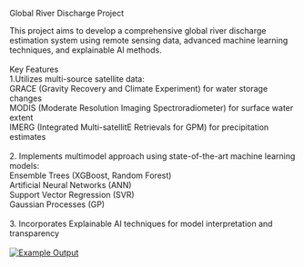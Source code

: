 Global River Discharge Project

This project aims to develop a comprehensive global river discharge estimation system using remote sensing data, advanced machine learning techniques, and explainable AI methods. \
\
Key Features \
1.Utilizes multi-source satellite data: \
  GRACE (Gravity Recovery and Climate Experiment) for water storage changes\
  MODIS (Moderate Resolution Imaging Spectroradiometer) for surface water extent\
  IMERG (Integrated Multi-satellitE Retrievals for GPM) for precipitation estimates\
  \
2. Implements multimodel approach using state-of-the-art machine learning models:\
  Ensemble Trees (XGBoost, Random Forest)\
  Artificial Neural Networks (ANN)\
  Support Vector Regression (SVR)\
  Gaussian Processes (GP)\
  \
3. Incorporates Explainable AI techniques for model interpretation and transparency\
\
[![Example Output](docs/example_result.png)](docs/example_result.png)
